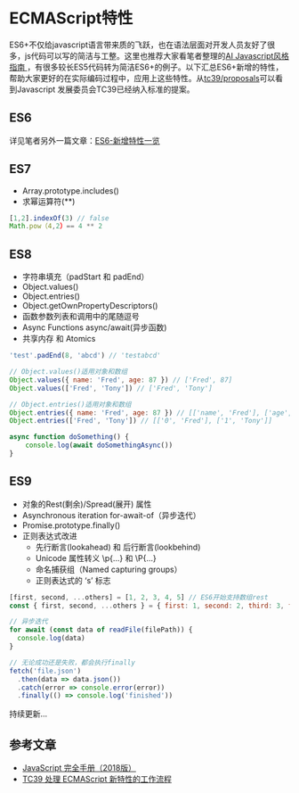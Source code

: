 # ECMAScript特性
ES6+不仅给javascript语言带来质的飞跃，也在语法层面对开发人员友好了很多，js代码可以写的简洁与工整。这里也推荐大家看笔者整理的[AI Javascript风格指南 ](../team-standard/clean-code-javascript.md)，有很多较长ES5代码转为简洁ES6+的例子。以下汇总ES6+新增的特性，帮助大家更好的在实际编码过程中，应用上这些特性。从[tc39/proposals](https://github.com/tc39/proposals/blob/master/finished-proposals.md)可以看到Javascript 发展委员会TC39已经纳入标准的提案。

## ES6
详见笔者另外一篇文章：[ES6-新增特性一览](./es6-1.new-feature.md)

## ES7
* Array.prototype.includes()
* 求幂运算符(**)
``` js
[1,2].indexOf(3) // false
Math.pow（4,2）== 4 ** 2
```

## ES8
* 字符串填充（padStart 和 padEnd）
* Object.values()
* Object.entries()
* Object.getOwnPropertyDescriptors()
* 函数参数列表和调用中的尾随逗号
* Async Functions async/await(异步函数)
* 共享内存 和 Atomics
``` js
'test'.padEnd(8, 'abcd') // 'testabcd'

// Object.values()适用对象和数组
Object.values({ name: 'Fred', age: 87 }) // ['Fred', 87]
Object.values(['Fred', 'Tony']) // ['Fred', 'Tony']

// Object.entries()适用对象和数组
Object.entries({ name: 'Fred', age: 87 }) // [['name', 'Fred'], ['age', 87]]
Object.entries(['Fred', 'Tony']) // [['0', 'Fred'], ['1', 'Tony']]

async function doSomething() {
    console.log(await doSomethingAsync())
}

```

## ES9
* 对象的Rest(剩余)/Spread(展开) 属性
* Asynchronous iteration for-await-of（异步迭代）
* Promise.prototype.finally()
* 正则表达式改进
    * 先行断言(lookahead) 和 后行断言(lookbehind)
    * Unicode 属性转义 \p{…} 和 \P{…}
    * 命名捕获组（Named capturing groups）
    * 正则表达式的 ‘s’ 标志
``` js
[first, second, ...others] = [1, 2, 3, 4, 5] // ES6开始支持数组rest
const { first, second, ...others } = { first: 1, second: 2, third: 3, fourth: 4, fifth: 5 } // ES9支持对象rest

// 异步迭代
for await (const data of readFile(filePath)) {
  console.log(data)
}

// 无论成功还是失败，都会执行finally
fetch('file.json')
  .then(data => data.json())
  .catch(error => console.error(error))
  .finally(() => console.log('finished'))
```
持续更新...

## 参考文章
* [JavaScript 完全手册（2018版）](https://www.css88.com/archives/9965)
* [TC39 处理 ECMAScript 新特性的工作流程](https://www.css88.com/archives/7742)